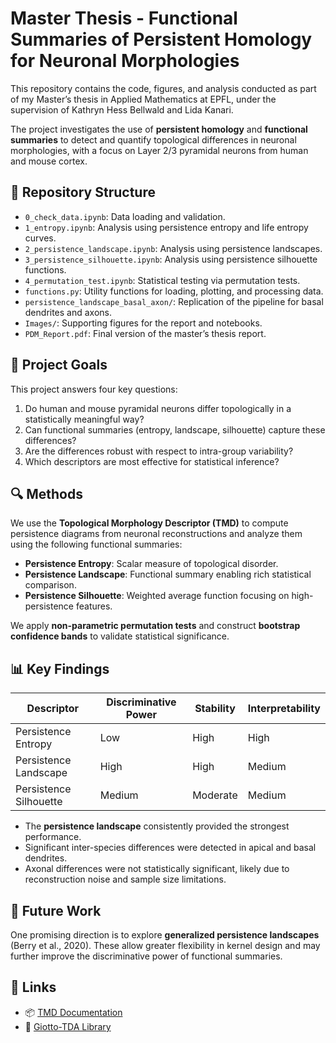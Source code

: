 # Master Thesis - Functional Summaries of Persistent Homology for Neuronal Morphologies 

This repository contains the code, figures, and analysis conducted as part of my Master’s thesis in Applied Mathematics at EPFL, under the supervision of Kathryn Hess Bellwald and Lida Kanari.

The project investigates the use of **persistent homology** and **functional summaries** to detect and quantify topological differences in neuronal morphologies, with a focus on Layer 2/3 pyramidal neurons from human and mouse cortex.

## 📂 Repository Structure

- `0_check_data.ipynb`: Data loading and validation.
- `1_entropy.ipynb`: Analysis using persistence entropy and life entropy curves.
- `2_persistence_landscape.ipynb`: Analysis using persistence landscapes.
- `3_persistence_silhouette.ipynb`: Analysis using persistence silhouette functions.
- `4_permutation_test.ipynb`: Statistical testing via permutation tests.
- `functions.py`: Utility functions for loading, plotting, and processing data.
- `persistence_landscape_basal_axon/`: Replication of the pipeline for basal dendrites and axons.
- `Images/`: Supporting figures for the report and notebooks.
- `PDM_Report.pdf`: Final version of the master’s thesis report.


## 🧪 Project Goals

This project answers four key questions:
1. Do human and mouse pyramidal neurons differ topologically in a statistically meaningful way?
2. Can functional summaries (entropy, landscape, silhouette) capture these differences?
3. Are the differences robust with respect to intra-group variability?
4. Which descriptors are most effective for statistical inference?

## 🔍 Methods

We use the **Topological Morphology Descriptor (TMD)** to compute persistence diagrams from neuronal reconstructions and analyze them using the following functional summaries:
- **Persistence Entropy**: Scalar measure of topological disorder.
- **Persistence Landscape**: Functional summary enabling rich statistical comparison.
- **Persistence Silhouette**: Weighted average function focusing on high-persistence features.

We apply **non-parametric permutation tests** and construct **bootstrap confidence bands** to validate statistical significance.

## 📊 Key Findings

| Descriptor             | Discriminative Power | Stability | Interpretability |
|------------------------|----------------------|-----------|------------------|
| Persistence Entropy    | Low                  | High      | High             |
| Persistence Landscape  | High                 | High      | Medium           |
| Persistence Silhouette | Medium               | Moderate  | Medium           |

- The **persistence landscape** consistently provided the strongest performance.
- Significant inter-species differences were detected in apical and basal dendrites.
- Axonal differences were not statistically significant, likely due to reconstruction noise and sample size limitations.

## 🚀 Future Work

One promising direction is to explore **generalized persistence landscapes** (Berry et al., 2020). These allow greater flexibility in kernel design and may further improve the discriminative power of functional summaries.


## 🔗 Links
- 📦 [TMD Documentation](https://tmd.readthedocs.io/en/latest/)
- 🧮 [Giotto-TDA Library](https://github.com/giotto-ai/giotto-tda)




